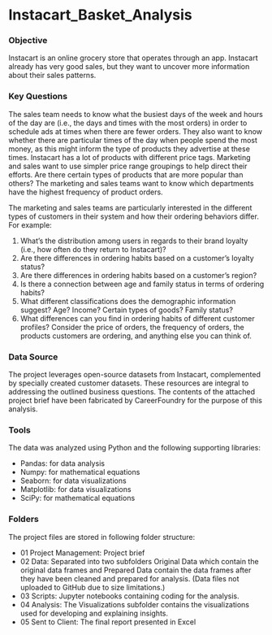 # Instacart_Basket_Analysis

### Objective
Instacart is an online grocery store that operates through an app. Instacart already has very good sales, but they want to uncover more information about their sales patterns.

### Key Questions
The sales team needs to know what the busiest days of the week and hours of the day are (i.e., the days and times with the most orders) in order to schedule ads at times when there are fewer orders. They also want to know whether there are particular times of the day when people spend the most money, as this might inform the type of products they advertise at these times. Instacart has a lot of products with different price tags. Marketing and sales want to use simpler price range groupings to help direct their efforts. Are there certain types of products that are more popular than others? The marketing and sales teams want to know which departments have the highest frequency of product orders.

The marketing and sales teams are particularly interested in the different types of customers in their system and how their ordering behaviors differ. For example:
1. What’s the distribution among users in regards to their brand loyalty (i.e., how often do they return to Instacart)?
2. Are there differences in ordering habits based on a customer’s loyalty status?
3. Are there differences in ordering habits based on a customer’s region?
4. Is there a connection between age and family status in terms of ordering habits?
5. What different classifications does the demographic information suggest? Age? Income? Certain types of goods? Family status?
6. What differences can you find in ordering habits of different customer profiles? Consider the price of orders, the frequency of orders, the products customers are ordering, and anything else you can think of.

### Data Source
The project leverages open-source datasets from Instacart, complemented by specially created customer datasets. These resources are integral to addressing the outlined business questions. The contents of the attached project brief have been fabricated by CareerFoundry for the purpose of this analysis.

### Tools
The data was analyzed using Python and the following supporting libraries:
- Pandas: for data analysis
- Numpy: for mathematical equations
- Seaborn: for data visualizations
- Matplotlib: for data visualizations
- SciPy: for mathematical equations

### Folders
The project files are stored in following folder structure:
- 01 Project Management: Project brief
- 02 Data: Separated into two subfolders Original Data which contain the original data frames and Prepared Data contain the data frames after they have been cleaned and prepared for analysis. (Data files not uploaded to GitHub due to size limitations.)
- 03 Scripts: Jupyter notebooks containing coding for the analysis.
- 04 Analysis: The Visualizations subfolder contains the visualizations used for developing and explaining insights.
- 05 Sent to Client: The final report presented in Excel
